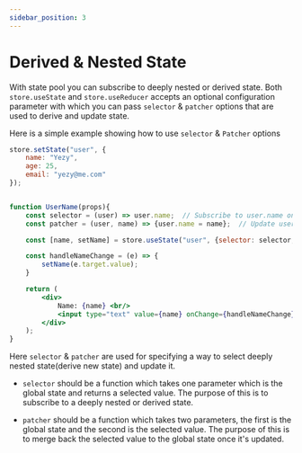 ```yaml
---
sidebar_position: 3
---
```


# Derived & Nested State
With state pool you can subscribe to deeply nested or derived state. Both `store.useState` and `store.useReducer` accepts an optional configuration parameter with which you can pass `selector` & `patcher` options that are used to derive and update state.

Here is a simple example showing how to use `selector` & `Patcher` options

```jsx
store.setState("user", {
    name: "Yezy",
    age: 25,
    email: "yezy@me.com"
});


function UserName(props){
    const selector = (user) => user.name;  // Subscribe to user.name only
    const patcher = (user, name) => {user.name = name};  // Update user.name

    const [name, setName] = store.useState("user", {selector: selector, patcher: patcher});

    const handleNameChange = (e) => {
        setName(e.target.value);
    }

    return (
        <div>
            Name: {name} <br/>
            <input type="text" value={name} onChange={handleNameChange}/>
        </div>
    );
}
```
Here `selector` & `patcher` are used for specifying a way to select deeply nested state(derive new state) and update it.

- `selector` should be a function which takes one parameter which is the global state and returns a selected value. The purpose of this is to subscribe to a deeply nested or derived state.

- `patcher` should be a function which takes two parameters, the first is the global state and the second is the selected value. The purpose of this is to merge back the selected value to the global state once it's updated.